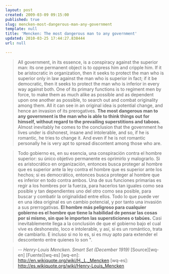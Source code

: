 ```yaml
---
layout: post
created: 2009-03-09 09:15:00
published: true
slug: mencken-most-dangerous-man-any-government
template: null
title: 'Mencken: The most dangerous man to any government'
updated: 2010-03-25 17:44:27.838444
url: null

---
```


> All government, in its essence, is a conspiracy against the superior man: its one permanent object is to oppress him and cripple him. If it be aristocratic in organization, then it seeks to protect the man who is superior only in law against the man who is superior in fact; if it be democratic, then it seeks to protect the man who is inferior in every way against both. One of its primary functions is to regiment men by force, to make them as much alike as possible and as dependent upon one another as possible, to search out and combat originality among them. All it can see in an original idea is potential change, and hence an invasion of its prerogatives. **The most dangerous man to any government is the man who is able to think things out for himself, without regard to the prevailing superstitions and taboos.** Almost inevitably he comes to the conclusion that the government he lives under is dishonest, insane and intolerable, and so, if he is romantic, he tries to change it. And even if he is not romantic personally he is very apt to spread discontent among those who are.


> Todo gobierno es, en su esencia, una conspiración contra el hombre superior: su único objetivo permanente es oprimirlo y malograrlo. Si es aristocrático en organización, entonces busca proteger al hombre que es superior ante la ley contra el hombre que es superior ante los hechos; si es democrático, entonces busca proteger al hombre que es inferior en todo contra ambos. Una de sus funciones primarias es regir a los hombres por la fuerza, para hacerlos tan iguales como sea posible y tan dependientes uno del otro como sea posible, para buscar y combatir la originalidad entre ellos. Todo lo que puede ver en una idea original es un cambio potencial, y por tanto una invasión a sus prerrogativas. **El hombre más peligroso para cualquier gobierno es el hombre que tiene la habilidad de pensar las cosas por si mismo, sin que le importen las supersticiones o tabúes.** Casi inevitablemente llega a la conclusión de que el gobierno bajo el cual vive es deshonesto, loco e intolerable, y así, si es un romántico, trata de cambiarlo. E incluso si no lo es, si es muy apto para extender el descontento entre quienes lo son ".

> -- *Henry-Louis Mencken. Smart Set (December 1919)* [Source][wq-en] [Fuente][wq-es]
[wq-en]: http://en.wikiquote.org/wiki/H._L._Mencken
[wq-es]: http://es.wikiquote.org/wiki/Henry-Louis_Mencken

